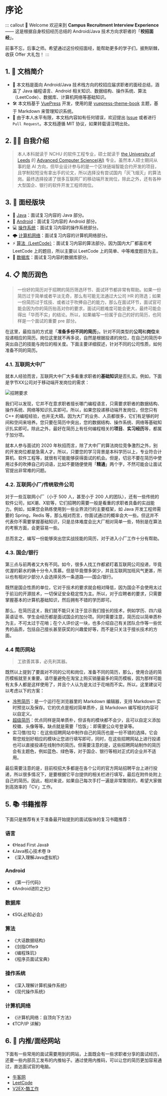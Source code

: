 # 序论 <Badge text="Intro"/>

::: callout 🍳 Welcome
欢迎来到 **Campus Recruitment Interview Experience** —— 这是根据自身校招经历总结的 Android/Java 技术方向求职者的「**校招面经**」。

前事不忘，后事之师。希望通过这份校招面经，能帮助更多的学子们，披荆斩棘，收获 Offer 大礼包！
:::

## 1. 📖 文档简介

* 📒 本文档是面向 Android/Java 技术栈方向的校招应届求职者的面经总结，涵盖了 Java 编程语言、Android 相关知识、数据结构、操作系统、算法（LeetCode）、数据库、计算机网络等基础知识。
* 🛠 本文档基于 [VuePress](https://vuepress.vuejs.org/zh/) 开发，使用的是 [vuepress-theme-book](https://vuepress-theme-book.netlify.app/) 主题，基于 Markdown 来管理知识系统。
* 🙏 由于本人水平有限，本文档内容如有任何错误，欢迎提出 [Issue](https://github.com/HurleyJames/interview-vuepress/issues) 或者进行`Pull Request`。本文档遵循 MIT 协议，如果转载请注明出处。

## 2. 🙋‍♂️ 自我介绍

> 本人本科就读于 NCHU 的软件工程专业，硕士就读于 [the University of Leeds](https://www.leeds.ac.uk/) 的 [Advanced Computer Science(AI)](https://courses.leeds.ac.uk/i537/advanced-computer-science-artificial-intelligence-msc) 专业。虽然本人硕士期间从事的是 AI 方向，但毕业设计参与的是一个区块链端智能合约开发的项目，且学制较短没有拿出手的论文，所以选择没有尝试国内「灰飞烟灭」的算法岗。最终选择投递了很多互联网厂的移动端开发岗位，除此之外，还有各种大型国企、银行的软件开发工程师岗位。

## 3. 👀 面经版块

* 🔨 [Java](./../java/关键字)：面试复习内容的 Java 部分。
* 🤖 [Android](./../android/Activity)：面试复习内容的 Android 部分。
* 💻 [操作系统](./../os/index)：面试复习内容的操作系统部分。
* 🌩 [计算机网络](./../network/index)：面试复习内容的计算机网络部分。
* ⚡️ [算法（LeetCode）](./../algo/Easy)：面试复习内容的算法部分。因为国内大厂都喜欢考 LeetCode 上的题目，所以主要以 LeetCode 上的简单、中等难度题目为主。
* 💾 [数据库](./../database/数据库类型)：面试复习内容的数据库部分。

## 4. 📋 简历润色

> 一份好的简历对于招聘的简历筛选环节、面试环节都非常有帮助。如果一份简历过于简单或者平淡无奇，那么有可能无法通过大公司 HR 的筛选；如果一份简历过于炫技、或者过于吹捧自己的能力，那么在面试环节，面试官可能会因为你的简历抬高对你的要求，面试问题难度可能会更大，最终可能会得出「华而不实」的结论。所以，如果编写一份属于自己的好的简历，也同样是一个面试的重要 pre 部分。

在这里，最掐当的方式是「**准备多份不同的简历**」。针对不同类型的**公司**和**岗位**来投递相应的简历。岗位这里就不再多说，自然是根据投递的岗位，在自己的简历中突出自己的技能与岗位的相关度。下面主要详细叙述，针对不同的公司性质，如何准备不同的简历。

### 4.1. 互联网大中厂

就本人经验而言，互联网大中厂大多看重求职者的**基础知识**是否扎实。例如，下面是字节XX公司对于移动端开发岗位的需求：

![招聘要求](https://i.loli.net/2021/01/21/3dHzuDrPXZcxVKq.png)

我们可以发现，它并不在意求职者擅长哪门编程语言，只需要求职者的数据结构、操作系统、网络等知识扎实即可。所以，如果您投递移动端开发岗位，但您只有 C++ 的编程经验，也并无大碍。因为大厂的业务、人员都很多，它们有足够的时间和空间来培养。您只要在简历中突出，您的数据结构、操作系统、网络等基础知识扎实即可。除此之外，最好在简历上有任何编程相关的**项目**、**实习经历**等，都属于加分项。

就本人参与面试的 2020 年秋招而言，除了大中厂的算法岗位竞争激烈之外，别的开发岗位都是急需人才。所以，只要您的学习背景是本科学历以上，专业符合计算机、软件工程等，就很有可能能够获得面试的机会。但是，切忌不要在简历中使用过多的吹捧自己的词语，比如不要随便使用「**精通**」两个字，不然可能会让面试官提出非常难的问题。

### 4.2. 互联网小厂/传统软件公司

对于一些互联网小厂（小于 500 人，甚至小于 200 人的团队），还有一些传统的软件公司，如X潮、X软等，它们招聘的需要一般是看重的求职者具备的实战能力。例如，如果您会熟练使用到一些业界流行的主要框架，如 Java 开发工程师需要的 Spring，Redis 等，那么相对而言，你面试通过的概率会大一些。但这并不代表你不需要掌握基础知识，只是总体难度会比大厂相对简单一些，特别是在算法的考察方面，会更容易一些。

总而言之，编写一份能够突出您实战技能的简历，对于进入小厂工作十分有帮助。

### 4.3. 国企/银行

第三点与前两者又大有不同。如今，很多人找工作都紧盯着互联网公司投递，毕竟优渥的薪水的确十分令人羡慕。但是毕竟僧多粥少，并且互联网加班风气更甚，所以也有相对少部分人会选择另外一条道路——国企/银行。

既然是国企性质的单位，它对于技术的要求就会相对降低，因为国企不会使用太过于前沿的开源技术，一切保证安全稳定性为主。所以，对于应聘者的要求，只需要掌握基本的计算机基础知识，然后拥有不错的学历即可。

那么，在简历这关，我们就不能只关注于显示我们擅长的技术，例如学历、四六级英语证书、学生会经历都是面试国企的加分项。同时需要注意，简历应以简单质朴为主，不可太过于花哨；在个人评价这一块，也多介绍自己有关团队合作等一些优秀的品质，包括自己擅长甚至获奖的兴趣爱好等，而不是只关注于擅长技术的方面。

### 4.4 简历网站

> 工欲善其事，必先利其器。

既然以上提到了要面对不同的公司和岗位，准备不同的简历，那么，使用合适的简历模板就至关重要。请尽量避免在淘宝上购买销量最多的简历模板，因为那样可能有太多人都是这样使用了，并且个人认为是太过于花哨而不实。所以，这里建议可以考虑以下的方案：

* [冷熊简历](https://cv.ftqq.com/)：是一个运行在浏览器里的 Markdown 编辑器，支持 Markdown 实时预览以及保存。它的优点是相对简单质朴，且 Markdown 编写相对内容可以自定义。
* [超级简历](https://www.wondercv.com/)：优点同样是简单质朴，但该有的模块都不会少，且可以自定义添加校徽、头像等等。缺点就是需要「恰饭」：即需要公众号登录等。
* 实习僧/拉勾：在这些招聘网站中制作自己的简历也是一份不错的选择。它会帮您规划好相应的模块让您进行填写即可，同时，在这些招聘网站上进行投递也可以直接投递在线制作的简历。但需要注意的是，这些招聘网站制作的简历会有主题色，例如蓝色、绿色等，对于国企、银行等相对正式的企业并不适用。

最后需要注意的是，目前校招大多都是在各个公司的官方网站招聘平台上进行投递，所以很多情况下，是要根据它平台提供的相关栏进行填写，最后在附件处附上自己的简历。因此，相对来说，如果自己每次手打一遍是非常繁琐的，希望大家做到高效率的「CV」工作。

## 5. 📚 书籍推荐

下面只是推荐有关于准备最开始提到的面试版块的复习书籍推荐：

### 语言

* 《Head First Java》
* 《Java核心技术卷 I》
* 《深入理解Java虚拟机》

### Android

* 《第一行代码》
* 《Android进阶之光》

### 数据库

* 《SQL必知必会》

### 算法

* 《大话数据结构》
* 《剑指Offer》
* 《编程珠玑》
* 《程序员面试宝典》

### 操作系统

* 《深入理解计算机操作系统》
* 《现代操作系统》

### 计算机网络

* 《计算机网络：自顶向下方法》
* 《TCP/IP 详解》

## 6. 🔗 内推/面经网站

下面有一些常用的面试需要用到的网站，上面既会有一些求职者分享的面试经历，还要一些内部员工发布的内推帖子。通过使用内推码，可以让您的简历更加容易通过，直达面试官的电脑。

* [牛客网](https://www.nowcoder.com/)
* [LeetCode](https://leetcode-cn.com/problemset/all/)
* [V2EX-酷工作](https://www.v2ex.com/?tab=jobs)

